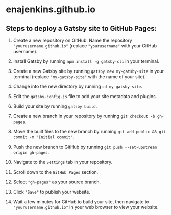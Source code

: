 # enajenkins.github.io

## Steps to deploy a Gatsby site to GitHub Pages:

1. Create a new repository on GitHub. Name the repository `"yourusername.github.io"` (replace `"yourusername"` with your GitHub username).

2. Install Gatsby by running `npm install -g gatsby-cli` in your terminal.

3. Create a new Gatsby site by running `gatsby new my-gatsby-site` in your terminal (replace `"my-gatsby-site"` with the name of your site).

4. Change into the new directory by running `cd my-gatsby-site`.

5. Edit the `gatsby-config.js` file to add your site metadata and plugins.

6. Build your site by running `gatsby build`.

7. Create a new branch in your repository by running `git checkout -b gh-pages`.

8. Move the built files to the new branch by running `git add public && git commit -m "Initial commit"`.

9. Push the new branch to GitHub by running `git push --set-upstream origin gh-pages`.

10. Navigate to the `Settings` tab in your repository.

11. Scroll down to the `GitHub Pages` section.

12. Select `"gh-pages"` as your source branch.

13. Click `"Save"` to publish your website.

14. Wait a few minutes for GitHub to build your site, then navigate to `"yourusername.github.io"` in your web browser to view your website.